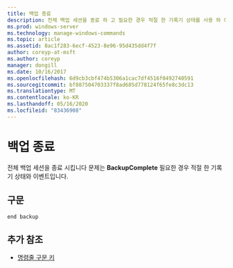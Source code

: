 ```yaml
---
title: 백업 종료
description: 전체 백업 세션을 종료 하 고 필요한 경우 적절 한 기록기 상태를 사용 하 여 **BackupComplete** 이벤트를 발급 하는 end backup 명령에 대 한 참조 항목입니다.
ms.prod: windows-server
ms.technology: manage-windows-commands
ms.topic: article
ms.assetid: 8ac1f283-6ecf-4523-8e96-95d435dd4f7f
author: coreyp-at-msft
ms.author: coreyp
manager: dongill
ms.date: 10/16/2017
ms.openlocfilehash: 6d9cb3cbf474b5306a1cac7df4516f0492740591
ms.sourcegitcommit: bf887504703337f8ad685d778124f65fe8c3dc13
ms.translationtype: MT
ms.contentlocale: ko-KR
ms.lasthandoff: 05/16/2020
ms.locfileid: "83436908"
---
```

# <a name="end-backup"></a>백업 종료

전체 백업 세션을 종료 시킵니다 문제는 **BackupComplete** 필요한 경우 적절 한 기록기 상태와 이벤트입니다.

## <a name="syntax"></a>구문

```
end backup
```

## <a name="additional-references"></a>추가 참조

- [명령줄 구문 키](command-line-syntax-key.md)
